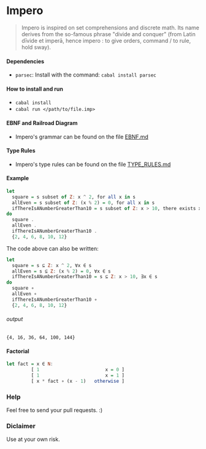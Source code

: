 # Impero
> Impero is inspired on set comprehensions and discrete math. Its name derives from the so-famous phrase "divide and conquer"
> (from Latin dīvide et imperā, hence impero : to give orders, command / to rule, hold sway).

#### Dependencies
  - `parsec`: Install with the command: `cabal install parsec`

#### How to install and run
  - `cabal install`
  - `cabal run </path/to/file.imp>`

#### EBNF and Railroad Diagram
  - Impero's grammar can be found on the file [EBNF.md](EBNF.md)

#### Type Rules
  - Impero's type rules can be found on the file [TYPE_RULES.md](TYPE_RULES.md)

#### Example
```Haskell
let
  square = s subset of Z: x ^ 2, for all x in s
  allEven = s subset of Z: (x % 2) = 0, for all x in s
  ifThereIsANumberGreaterThan10 = s subset of Z: x > 10, there exists x in s
do
  square .
  allEven .
  ifThereIsANumberGreaterThan10 .
  {2, 4, 6, 8, 10, 12}
```

The code above can also be written:
```Haskell
let
  square = s ⊆ Z: x ^ 2, ∀x ∈ s
  allEven = s ⊆ Z: (x % 2) = 0, ∀x ∈ s
  ifThereIsANumberGreaterThan10 = s ⊆ Z: x > 10, ∃x ∈ s
do
  square ∘
  allEven ∘
  ifThereIsANumberGreaterThan10 ∘
  {2, 4, 6, 8, 10, 12}
```

###### output
```
{4, 16, 36, 64, 100, 144}
```

#### Factorial
```Haskell
let fact = x ∈ N:
         [ 1                        x = 0 ]
         [ 1                        x = 1 ]
         [ x * fact ∘ (x - 1)   otherwise ]
```

### Help
Feel free to send your pull requests. :)

### Diclaimer
Use at your own risk.

